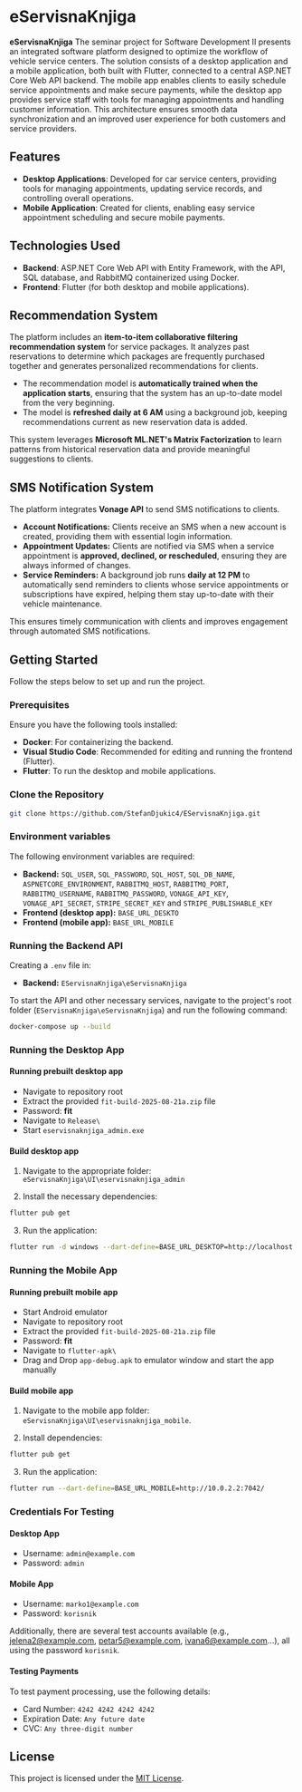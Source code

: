 # eServisnaKnjiga

**eServisnaKnjiga** The seminar project for Software Development II presents an integrated software platform designed to optimize the workflow of vehicle service centers. The solution consists of a desktop application and a mobile application, both built with Flutter, connected to a central ASP.NET Core Web API backend. The mobile app enables clients to easily schedule service appointments and make secure payments, while the desktop app provides service staff with tools for managing appointments and handling customer information. This architecture ensures smooth data synchronization and an improved user experience for both customers and service providers.

## Features

- **Desktop Applications**: Developed for car service centers, providing tools for managing appointments, updating service records, and controlling overall operations.
- **Mobile Application**: Created for clients, enabling easy service appointment scheduling and secure mobile payments.

## Technologies Used

- **Backend**: ASP.NET Core Web API with Entity Framework, with the API, SQL database, and RabbitMQ containerized using Docker.
- **Frontend**: Flutter (for both desktop and mobile applications).

## Recommendation System

The platform includes an **item-to-item collaborative filtering recommendation system** for service packages. It analyzes past reservations to determine which packages are frequently purchased together and generates personalized recommendations for clients.

- The recommendation model is **automatically trained when the application starts**, ensuring that the system has an up-to-date model from the very beginning.
- The model is **refreshed daily at 6 AM** using a background job, keeping recommendations current as new reservation data is added.

This system leverages **Microsoft ML.NET's Matrix Factorization** to learn patterns from historical reservation data and provide meaningful suggestions to clients.

## SMS Notification System

The platform integrates **Vonage API** to send SMS notifications to clients.  

- **Account Notifications:** Clients receive an SMS when a new account is created, providing them with essential login information.  
- **Appointment Updates:** Clients are notified via SMS when a service appointment is **approved, declined, or rescheduled**, ensuring they are always informed of changes.  
- **Service Reminders:** A background job runs **daily at 12 PM** to automatically send reminders to clients whose service appointments or subscriptions have expired, helping them stay up-to-date with their vehicle maintenance.  

This ensures timely communication with clients and improves engagement through automated SMS notifications.

## Getting Started

Follow the steps below to set up and run the project.

### Prerequisites

Ensure you have the following tools installed:
- **Docker**: For containerizing the backend.
- **Visual Studio Code**: Recommended for editing and running the frontend (Flutter).
- **Flutter**: To run the desktop and mobile applications.

### Clone the Repository

```bash
git clone https://github.com/StefanDjukic4/EServisnaKnjiga.git
```

### Environment variables

The following environment variables are required:

- **Backend:** ```SQL_USER```, ```SQL_PASSWORD```, ```SQL_HOST```, ```SQL_DB_NAME```, ```ASPNETCORE_ENVIRONMENT```, ```RABBITMQ_HOST```, ```RABBITMQ_PORT```, ```RABBITMQ_USERNAME```, ```RABBITMQ_PASSWORD```, ```VONAGE_API_KEY```, ```VONAGE_API_SECRET```, ```STRIPE_SECRET_KEY``` and ```STRIPE_PUBLISHABLE_KEY```
- **Frontend (desktop app):** ```BASE_URL_DESKTO```
- **Frontend (mobile app):** ```BASE_URL_MOBILE```

### Running the Backend API

Creating a ```.env``` file in:

- **Backend:** ```EServisnaKnjiga\eServisnaKnjiga```

To start the API and other necessary services, navigate to the project's root folder (```EServisnaKnjiga\eServisnaKnjiga```) and run the following command:

```bash
docker-compose up --build
```

### Running the Desktop App

#### Running prebuilt desktop app
- Navigate to repository root
- Extract the provided `fit-build-2025-08-21a.zip` file
- Password: **fit**
- Navigate to `Release\`
- Start `eservisnaknjiga_admin.exe`

#### Build desktop app

1. Navigate to the appropriate folder: ```eServisnaKnjiga\UI\eservisnaknjiga_admin```

2. Install the necessary dependencies:

```bash
flutter pub get
```

3. Run the application:

```bash
flutter run -d windows --dart-define=BASE_URL_DESKTOP=http://localhost:7042/
```

### Running the Mobile App

#### Running prebuilt mobile app
- Start Android emulator
- Navigate to repository root
- Extract the provided `fit-build-2025-08-21a.zip` file
- Password: **fit**
- Navigate to `flutter-apk\`
- Drag and Drop `app-debug.apk` to emulator window and start the app manually

#### Build mobile app

1. Navigate to the mobile app folder: ```eServisnaKnjiga\UI\eservisnaknjiga_mobile```.

2. Install dependencies:

```bash
flutter pub get
```

3. Run the application:

```bash
flutter run --dart-define=BASE_URL_MOBILE=http://10.0.2.2:7042/
```

### Credentials For Testing

#### Desktop App

- Username: ```admin@example.com```
- Password: ```admin```

#### Mobile App

- Username: ```marko1@example.com```
- Password: ```korisnik```

Additionally, there are several test accounts available (e.g., jelena2@example.com, petar5@example.com, ivana6@example.com...), all using the password ```korisnik```.

#### Testing Payments

To test payment processing, use the following details:

- Card Number: ```4242 4242 4242 4242```
- Expiration Date: ```Any future date```
- CVC: ```Any three-digit number```

## License

This project is licensed under the [MIT License](LICENSE).

